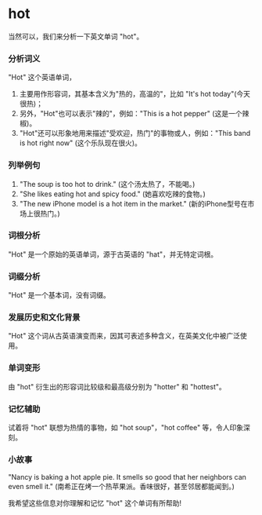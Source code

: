 # hot

当然可以，我们来分析一下英文单词 "hot"。

  

### 分析词义

  

"Hot" 这个英语单词，

  

1.  主要用作形容词，其基本含义为"热的，高温的"，比如 "It's hot today"(今天很热)；
2.  另外，"Hot"也可以表示"辣的"，例如："This is a hot pepper" (这是一个辣椒)。
3.  "Hot"还可以形象地用来描述"受欢迎，热门"的事物或人，例如："This band is hot right now" (这个乐队现在很火)。

  

### 列举例句

  

1.  "The soup is too hot to drink." (这个汤太热了，不能喝。)
2.  "She likes eating hot and spicy food." (她喜欢吃辣的食物。)
3.  "The new iPhone model is a hot item in the market." (新的iPhone型号在市场上很热门。)

  

### 词根分析

  

"Hot" 是一个原始的英语单词，源于古英语的 "hat"，并无特定词根。

  

### 词缀分析

  

"Hot" 是一个基本词，没有词缀。

  

### 发展历史和文化背景

  

"Hot" 这个词从古英语演变而来，因其可表述多种含义，在英美文化中被广泛使用。

  

### 单词变形

  

由 "hot" 衍生出的形容词比较级和最高级分别为 "hotter" 和 "hottest"。

  

### 记忆辅助

  

试着将 "hot" 联想为热情的事物，如 "hot soup"，"hot coffee" 等，令人印象深刻。

  

### 小故事

  

"Nancy is baking a hot apple pie. It smells so good that her neighbors can even smell it." (南希正在烤一个热苹果派。香味很好，甚至邻居都能闻到。)

  

我希望这些信息对你理解和记忆 "hot" 这个单词有所帮助!
